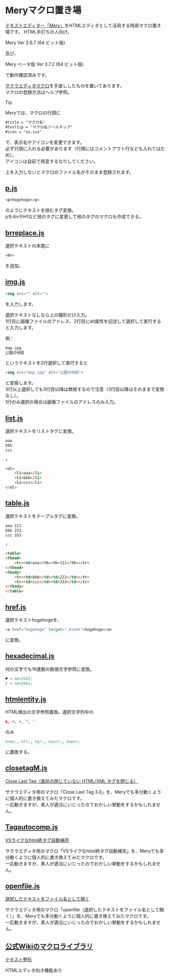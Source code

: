 # Meryマクロ置き場

[テキストエディター「Mery」](https://www.haijin-boys.com/wiki/%E3%83%A1%E3%82%A4%E3%83%B3%E3%83%9A%E3%83%BC%E3%82%B8)をHTMLエディタとして活用する時用マクロ置き場です。
HTML手打ちの人向け。

Mery Ver 2.6.7 (64 ビット版)

及び、

Mery ベータ版 Ver 3.7.2 (64 ビット版)

で動作確認済みです。

[サクラエディタマクロ](https://github.com/hosoboso/SakuraEditor-Macro)を手直ししたものを置いてあります。  
マクロの登録方法はヘルプ参照。

> [!TIP]
> Meryでは、マクロの行頭に
> ```HTML
> #title = "マクロ名"
> #tooltip = "マクロ名ツールチップ"
> #icon = "xx.ico"
> ```
> で、表示名やアイコンを変更できます。  
> 必ず行頭に入れる必要があります（行頭にはコメントアウト行なども入れてはだめ）。  
> アイコンは自前で用意するなりしてください。  
> 
> 上を入力しないとマクロのファイル名がそのまま登録されます。

## [p.js](p.js)

```HTML
<p>hogehoge</p>
```
のようにテキストを挟むタグ変換。  
pをdivやH1など他のタグに変更して他のタグのマクロも作成できる。

## [brreplace.js](brreplace.js)

選択テキストの末尾に

```HTML
<br>
```

を追加。

## [img.js](img.js)

```HTML
<img src="" alt="">
```
を入力します。  
  
選択テキストなしなら上の雛形だけ入力。    
1行目に画像ファイルのアドレス、2行目にalt属性を記述して選択して実行すると入力します。  
  
例：
```HTML
map.jpg
公園の地図
```
というテキストを2行選択して実行すると
```HTML
<img src="map.jpg" alt="公園の地図">
```
と変換します。  
3行以上選択しても3行目以降は無視するので注意（3行目以降はそのままで変換なし）。  
1行のみ選択の場合は画像ファイルのアドレスのみ入力。  

## [list.js](list.js)

選択テキストをリストタグに変換。

```HTML
aaa
bbb
ccc

↓

<ul>
	<li>aaa</li>
	<li>bbb</li>
	<li>ccc</li>
</ul>
```

## [table.js](table.js)

選択テキストをテーブルタグに変換。

```HTML
aaa	111
bbb	222
ccc	333

↓

<table>
<thead>
	<tr><th>aaa</th><th>111</th></tr>
</thead>
<tbody>
	<tr><td>bbb</td><td>222</td></tr>
	<tr><td>ccc</td><td>333</td></tr>
</tbody>
</table>
```

## [href.js](href.js)

選択テキストhogehogeを、
```HTML
<a href="hogehoge" target="_blank">hogehoge</a>
```
に変換。

## [hexadecimal.js](hexadecimal.js)

何の文字でも16進数の数値文字参照に変換。
```HTML
♥ → &#x2665;
♪ → &#x266a;
```
## [htmlentity.js](htmlentity.js)

HTML頻出の文字参照置換。選択文字列中の
```HTML
&, <, >, ", '
```
のみ
```HTML
&amp;, &lt;, &gt;, &quot;, &apos;
```
に置換する。

## [closetagM.js](closetagM.js)

[Close Last Tag（直前の閉じていない HTML/XML タグを閉じる）](https://sakura-editor.sourceforge.net/cgi-bin/cyclamen/cyclamen.cgi?log=macro&tree=c546)

サクラエディタ用のマクロ「Close Last Tag 3.0」を、Meryでも多分動くように個人的に書き換えてみたマクロです。  
一応動きますが、素人が適当にいじったのでおかしい挙動をするかもしれません。

## [Tagautocomp.js](Tagautocomp.js)

[VSライクなhtml終タグ自動補完](https://sakura-editor.github.io/bbslog/sf/macro/341.html)

サクラエディタ用のマクロ「VSライクなhtml終タグ自動補完」を、Meryでも多分動くように個人的に書き換えてみたマクロです。  
一応動きますが、素人が適当にいじったのでおかしい挙動をするかもしれません。

## [openfile.js](openfile.js)
[選択したテキストをファイル名として開く](https://sakura-editor.github.io/bbslog/sf/macro/134.html)

サクラエディタ用のマクロ「openfile（選択したテキストをファイル名として開く）」を、Meryでも多分動くように個人的に書き換えてみたマクロです。  
一応動きますが、素人が適当にいじったのでおかしい挙動をするかもしれません。

## [公式Wikiのマクロライブラリ](https://www.haijin-boys.com/wiki/%E3%83%9E%E3%82%AF%E3%83%AD%E3%83%A9%E3%82%A4%E3%83%96%E3%83%A9%E3%83%AA)

[テキスト整形](https://www.haijin-boys.com/wiki/%E3%83%86%E3%82%AD%E3%82%B9%E3%83%88%E6%95%B4%E5%BD%A2)

HTMLエディタ向き機能あり
